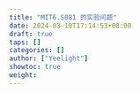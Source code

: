 ```yaml
---
title: "MIT6.S081 的实验问题"
date: 2024-03-10T17:14:53+08:00
draft: true
taps: []
categories: []
author: ["Yeelight"]
showtoc: true
weight:
---
```

